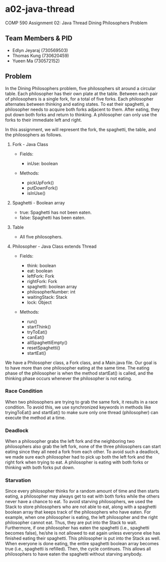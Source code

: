 # a02-java-thread
COMP 590 Assignment 02: Java Thread Dining Philosophers Problem

## Team Members & PID
- Edlyn Jeyaraj (730569503)
- Thomas Kung (730620459)
- Yueen Ma (730572152)


## Problem 

In the Dining Philosophers problem, five philosophers sit around a circular table. Each philosopher has their own plate at the table. Between each pair of philosophers is a single fork, for a total of five forks. Each philosopher alternates between thinking and eating states. To eat their spaghetti, a philosopher needs to acquire both forks adjacent to them. After eating, they put down both forks and return to thinking. A philosopher can only use the forks to their immediate left and right.

In this assignment, we will represent the fork, the spaghetti, the table, and the philosophers as follows. 

1. Fork - Java Class 
    - Fields: 
        - inUse: boolean

    - Methods:
        - pickUpFork()
        - putDownFork()
        - isInUse()


2. Spaghetti - Boolean array
    - true: Spaghetti has not been eaten.
    - false: Spaghetti has been eaten.


3. Table 
    - All five philosophers.


4. Philosopher - Java Class extends Thread
    - Fields: 
        - think: boolean
        - eat: boolean 
        - leftFork: Fork
        - rightFork: Fork
        - spaghetti: boolean array
        - philosopherNumber: int 
        - waitingStack: Stack<Philosopher>
        - lock: Object

    - Methods: 
        - run()
        - startThink()
        - tryToEat()
        - canEat()
        - allSpaghettiEmpty()
        - resetSpaghetti()
        - startEat()

We have a Philosopher class, a Fork class, and a Main.java file. Our goal is to have more than one philosopher eating at the same time. The eating phase of the philosopher is when the method startEat() is called, and the thinking phase occurs whenever the philosopher is not eating. 

### Race Condition
When two philosophers are trying to grab the same fork, it results in a race condition. To avoid this, we use synchronized keywords in methods like tryingToEat() and startEat() to make sure only one thread (philosopher) can execute the method at a time. 

### Deadlock 
When a philosopher grabs the left fork and the neighboring two philosophers also grab the left fork, none of the three philosophers can start eating since they all need a fork from each other. To avoid such a deadlock, we made sure each philosopher had to pick up both the left fork and the right fork when trying to eat. A philosopher is eating with both forks or thinking with both forks put down.

### Starvation
Since every philosopher thinks for a random amount of time and then starts eating, a philosopher may always get to eat with both forks while the others never have a chance to eat. To avoid starving philosophers, we used the Stack to store philosophers who are not able to eat, along with a spaghetti boolean array that keeps track of the philosophers who have eaten. For example, when one philosopher is eating, the left philosopher and the right philosopher cannot eat. Thus, they are put into the Stack to wait. Furthermore, if one philosopher has eaten the spaghetti (i.e., spaghetti becomes false), he/she is not allowed to eat again unless everyone else has finished eating their spaghetti. This philosopher is put into the Stack as well. When everyone is done eating, the entire spaghetti boolean array becomes true (i.e., spaghetti is refilled). Then, the cycle continues. This allows all philosophers to have eaten the spaghetti without starving anybody.